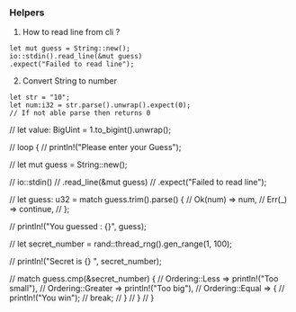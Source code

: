 ### Helpers 

1. How to read line from cli ?

```
let mut guess = String::new();
io::stdin().read_line(&mut guess)
.expect("Failed to read line");
```

2. Convert String to number 

```
let str = "10";
let num:i32 = str.parse().unwrap().expect(0);
// If not able parse then returns 0
```

// let value: BigUint = 1.to_bigint().unwrap();

// loop {
//     println!("Please enter your Guess");

//     let mut guess = String::new();

//     io::stdin()
//         .read_line(&mut guess)
//         .expect("Failed to read line");

//     let guess: u32 = match guess.trim().parse() {
//         Ok(num) => num,
//         Err(_) => continue,
//     };

//     println!("You guessed : {}", guess);

//     let secret_number = rand::thread_rng().gen_range(1, 100);

//     println!("Secret is {} ", secret_number);

//     match guess.cmp(&secret_number) {
//         Ordering::Less => println!("Too small"),
//         Ordering::Greater => println!("Too big"),
//         Ordering::Equal => {
//             println!("You win");
//             break;
//         }
//     }
// }